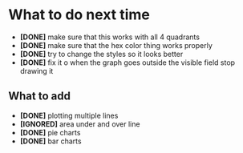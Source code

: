 # What to do next time

* **[DONE]** make sure that this works with all 4 quadrants
* **[DONE]** make sure that the hex color thing works properly
* **[DONE]** try to change the styles so it looks better
* **[DONE]** fix it o when the graph goes outside
the visible field stop drawing it

## What to add
* **[DONE]** plotting multiple lines
* **[IGNORED]** area under and over line
* **[DONE]** pie charts
* **[DONE]** bar charts